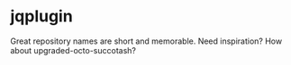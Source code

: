 # jqplugin
Great repository names are short and memorable. Need inspiration? How about upgraded-octo-succotash?
